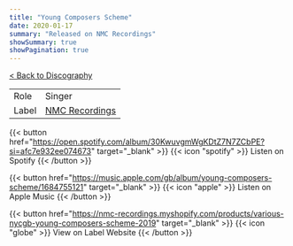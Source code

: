 ```yaml
---
title: "Young Composers Scheme"
date: 2020-01-17
summary: "Released on NMC Recordings"
showSummary: true
showPagination: true
---
```

[< Back to Discography](/discography)

| | |
|-|-|
|Role|Singer|
|Label|[NMC Recordings](https://www.nmcrec.co.uk/)

{{< button href="https://open.spotify.com/album/30KwuvgmWgKDtZ7N7ZCbPE?si=afc7e932ee074673" target="_blank" >}}
{{< icon "spotify" >}} Listen on Spotify
{{< /button >}}

{{< button href="https://music.apple.com/gb/album/young-composers-scheme/1684755121" target="_blank" >}}
{{< icon "apple" >}} Listen on Apple Music
{{< /button >}}

{{< button href="https://nmc-recordings.myshopify.com/products/various-nycgb-young-composers-scheme-2019" target="_blank" >}}
{{< icon "globe" >}} View on Label Website
{{< /button >}}

